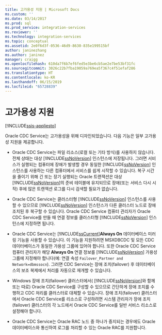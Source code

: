 ```yaml
---
title: 고가용성 지원 | Microsoft Docs
ms.custom: ''
ms.date: 03/14/2017
ms.prod: sql
ms.prod_service: integration-services
ms.reviewer: ''
ms.technology: integration-services
ms.topic: conceptual
ms.assetid: 2e0f6d3f-0536-46d9-8630-835e199515bf
author: janinezhang
ms.author: janinez
manager: craigg
ms.openlocfilehash: 610da7f6b7ef6fed5e3be6cb5ae2e7be53bf31fc
ms.sourcegitcommit: 3026c22b7fba19059a769ea5f367c4f51efaf286
ms.translationtype: HT
ms.contentlocale: ko-KR
ms.lasthandoff: 06/15/2019
ms.locfileid: "65728839"
---
```

# <a name="high-availability-support"></a>고가용성 지원

[!INCLUDE[ssis-appliesto](../../includes/ssis-appliesto-ssvrpluslinux-asdb-asdw-xxx.md)]


  Oracle CDC Service는 고가용성을 위해 디자인되었습니다. 다음 기능은 일부 고가용성 지원을 제공합니다.  
  
-   Oracle CDC Service는 파일 리소스(로컬 또는 기타 방식)를 사용하지 않습니다. 전체 상태는 대상 [!INCLUDE[ssNoVersion](../../includes/ssnoversion-md.md)] 인스턴스에 저장됩니다. 그러면 서비스가 실행되는 컴퓨터에 장애가 발생할 경우 동일한 [!INCLUDE[ssNoVersion](../../includes/ssnoversion-md.md)] 인스턴스를 사용하는 다른 컴퓨터에서 서비스를 쉽게 시작할 수 있습니다. 복구 시간을 줄이기 위해 긴 또는 장기 실행되는 Oracle 트랜잭션은 대상 [!INCLUDE[ssNoVersion](../../includes/ssnoversion-md.md)]의 준비 테이블에 유지되므로 장애(또는 서비스 다시 시작) 후에 많은 트랜잭션 로그를 다시 검색할 필요가 없습니다.  
  
-   Oracle CDC Service는 클러스터형 [!INCLUDE[ssNoVersion](../../includes/ssnoversion-md.md)] 인스턴스를 사용할 수 있으므로 [!INCLUDE[ssNoVersion](../../includes/ssnoversion-md.md)] 인스턴스가 다른 클러스터 노드로 장애 조치된 후 복구할 수 있습니다. Oracle CDC Service 컴퓨터 관리자가 Oracle CDC Service를 만들 때 연결 정보를 클러스터형 [!INCLUDE[ssNoVersion](../../includes/ssnoversion-md.md)] 인스턴스에 지정하면 됩니다.  
  
-   Oracle CDC Service는 [!INCLUDE[ssCurrent](../../includes/sscurrent-md.md)]**Always On** 데이터베이스 미러링 기능을 사용할 수 있습니다. 이 기능을 지원하려면 MSXDBCDC 및 모든 CDC 데이터베이스가 동일한 가용성 그룹에 있어야 합니다. 또한 Oracle CDC Service 컴퓨터 관리자가 해당 **Always On** 연결 정보를 [!INCLUDE[ssNoVersion](../../includes/ssnoversion-md.md)] 가용성 그룹에 지정해야 합니다(예: 연결 속성 `Failover_Partner and Network=dbmssocn`). 그러면 CDC Service는 장애 조치(failover) 후 데이터베이스의 보조 복제에서 처리를 자동으로 재개할 수 있습니다.  
  
-   Windows 장애 조치(failover) 클러스터에서( [!INCLUDE[ssNoVersion](../../includes/ssnoversion-md.md)]와 함께 또는 따로) Oracle CDC Service를 구성할 수 있으므로 간단하게 장애 조치를 수행하고 CDC 처리를 클러스터로 대체할 수 있습니다. 장애 조치(failover) 클러스터에서 Oracle CDC Service를 리소스로 구성하려면 시스템 관리자가 장애 조치(failover) 클러스터의 각 노드에서 Oracle CDC Service를 일반 서비스 리소스로 설정해야 합니다.  
  
-   Oracle CDC Service는 Oracle RAC 노드 중 하나가 중지되는 경우에도 Oracle 데이터베이스와 통신하여 로그를 처리할 수 있는 Oracle RAC를 지원합니다.  
  
  
